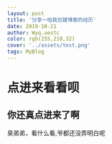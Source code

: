 ```yaml
---
layout: post
title: '分享一哈我创建博客的经历'
date: 2019-10-21
author: Wyq.uestc
color: rgb(255,210,32)
cover: '../assets/test.png'
tags: MyBlog
---
```



# 点进来看看呗  
                
       
         
## 你还真点进来了啊
                                               
                  
                                
                                

            
              
                
                  
                    
                      
                        
                          
                           
臭弟弟，看什么看,爷都还没弄明白呢
